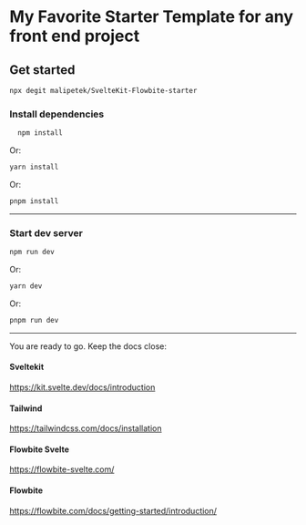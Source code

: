 # My Favorite Starter Template for any front end project

## Get started
  ```bash
  npx degit malipetek/SvelteKit-Flowbite-starter
  ```

### Install dependencies
```bash
  npm install
  ```

Or:
```bash
yarn install
```
Or:
```bash
pnpm install
```
---

### Start dev server
```bash
npm run dev
```

Or:
```bash
yarn dev
```
Or: 
```bash
pnpm run dev
```

---

You are ready to go. Keep the docs close:

#### Sveltekit
https://kit.svelte.dev/docs/introduction

#### Tailwind
https://tailwindcss.com/docs/installation

#### Flowbite Svelte
https://flowbite-svelte.com/

#### Flowbite
https://flowbite.com/docs/getting-started/introduction/